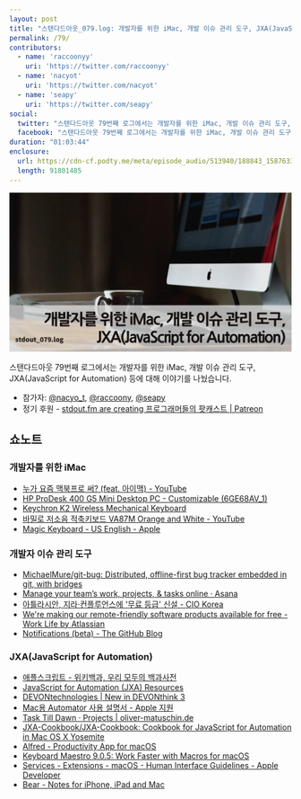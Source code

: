 ```yaml
---
layout: post
title: "스탠다드아웃_079.log: 개발자를 위한 iMac, 개발 이슈 관리 도구, JXA(JavaScript for Automation)"
permalink: /79/
contributors:
  - name: 'raccoonyy'
    uri: 'https://twitter.com/raccoonyy'
  - name: 'nacyot'
    uri: 'https://twitter.com/nacyot'
  - name: 'seapy'
    uri: 'https://twitter.com/seapy'
social:
  twitter: "스탠다드아웃 79번째 로그에서는 개발자를 위한 iMac, 개발 이슈 관리 도구, JXA(JavaScript for Automation) 등에 대해 이야기를 나눴습니다."
  facebook: "스탠다드아웃 79번째 로그에서는 개발자를 위한 iMac, 개발 이슈 관리 도구, JXA(JavaScript for Automation) 등에 대해 이야기를 나눴습니다."
duration: "01:03:44"
enclosure:
  url: https://cdn-cf.podty.me/meta/episode_audio/513940/188843_1587633365794.mp3
  length: 91801485
---
```


![](https://github.com/44bits/stdout.fm/raw/master/_posts/images/stdout_079-log.png)

스탠다드아웃 79번째 로그에서는 개발자를 위한 iMac, 개발 이슈 관리 도구, JXA(JavaScript for Automation) 등에 대해 이야기를 나눴습니다.

* 참가자: [@nacyo_t][nac], [@raccoony][rac], [@seapy][sea]
* 정기 후원 - [stdout.fm are creating 프로그래머들의 팟캐스트 \| Patreon](https://www.patreon.com/stdoutfm)

[nac]: https://twitter.com/nacyo_t
[sea]: https://twitter.com/seapy
[rac]: https://twitter.com/raccoonyy

## 쇼노트
### 개발자를 위한 iMac
* [누가 요즘 맥북프로 써? (feat. 아이맥) - YouTube](https://www.youtube.com/watch?v=m13hIewNVyU&t=23s)
* [HP ProDesk 400 G5 Mini Desktop PC - Customizable (6GE68AV_1)](https://store.hp.com/us/en/pdp/hp-prodesk-400-g5-mini-desktop-pc-customizable-6ge68av-1)
* [Keychron K2 Wireless Mechanical Keyboard](https://www.keychron.com/products/keychron-k2-wireless-mechanical-keyboard)
* [바밀로 저소음 적축키보드 VA87M Orange and White - YouTube](https://www.youtube.com/watch?v=NKEdTOVR3PM&feature=youtu.be)
* [Magic Keyboard - US English - Apple](https://www.apple.com/shop/product/MLA22LL/A/magic-keyboard-us-english)

### 개발자 이슈 관리 도구
* [MichaelMure/git-bug: Distributed, offline-first bug tracker embedded in git, with bridges](https://github.com/MichaelMure/git-bug)
* [Manage your team’s work, projects, & tasks online · Asana](https://asana.com/)
* [아틀라시안, 지라·컨플루언스에 '무료 등급' 신설 - CIO Korea](http://www.ciokorea.com/t/27240/%EB%8D%B0%EB%B8%8C%EC%98%B5%EC%8A%A4/130570)
* [We're making our remote-friendly software products available for free - Work Life by Atlassian](https://www.atlassian.com/blog/announcements/atlassian-cloud-remote-friendly-tools-free-small-teams)
* [Notifications (beta) - The GitHub Blog](https://github.blog/changelog/2019-11-12-notifications-beta/)

### JXA(JavaScript for Automation)
* [애플스크립트 - 위키백과, 우리 모두의 백과사전](https://ko.wikipedia.org/wiki/%EC%95%A0%ED%94%8C%EC%8A%A4%ED%81%AC%EB%A6%BD%ED%8A%B8)
* [JavaScript for Automation (JXA) Resources](https://gist.github.com/JMichaelTX/d29adaa18088572ce6d4)
* [DEVONtechnologies \| New in DEVONthink 3](https://www.devontechnologies.com/apps/devonthink/new)
* [Mac용 Automator 사용 설명서 - Apple 지원](https://support.apple.com/ko-kr/guide/automator/welcome/mac)
* [Task Till Dawn · Projects \| oliver-matuschin.de](https://www.oliver-matuschin.de/en/projects/task-till-dawn)
* [JXA-Cookbook/JXA-Cookbook: Cookbook for JavaScript for Automation in Mac OS X Yosemite](https://github.com/JXA-Cookbook/JXA-Cookbook)
* [Alfred - Productivity App for macOS](https://www.alfredapp.com/)
* [Keyboard Maestro 9.0.5: Work Faster with Macros for macOS](https://www.keyboardmaestro.com/main/)
* [Services - Extensions - macOS - Human Interface Guidelines - Apple Developer](https://developer.apple.com/design/human-interface-guidelines/macos/extensions/services/)
* [Bear - Notes for iPhone, iPad and Mac](https://bear.app/)
